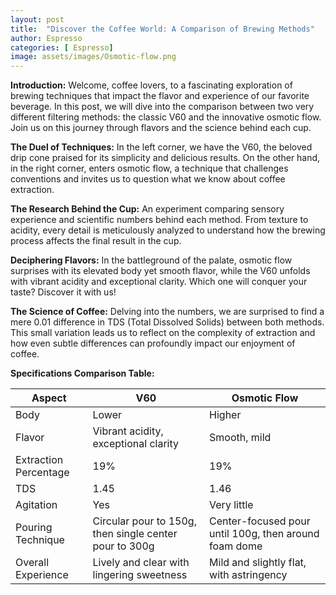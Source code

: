 ```yaml
---
layout: post
title:  "Discover the Coffee World: A Comparison of Brewing Methods"
author: Espresso
categories: [ Espresso]
image: assets/images/Osmotic-flow.png
---
```


**Introduction:**
Welcome, coffee lovers, to a fascinating exploration of brewing techniques that impact the flavor and experience of our favorite beverage. In this post, we will dive into the comparison between two very different filtering methods: the classic V60 and the innovative osmotic flow. Join us on this journey through flavors and the science behind each cup.

**The Duel of Techniques:**
In the left corner, we have the V60, the beloved drip cone praised for its simplicity and delicious results. On the other hand, in the right corner, enters osmotic flow, a technique that challenges conventions and invites us to question what we know about coffee extraction.

**The Research Behind the Cup:**
An experiment comparing sensory experience and scientific numbers behind each method. From texture to acidity, every detail is meticulously analyzed to understand how the brewing process affects the final result in the cup.

**Deciphering Flavors:**
In the battleground of the palate, osmotic flow surprises with its elevated body yet smooth flavor, while the V60 unfolds with vibrant acidity and exceptional clarity. Which one will conquer your taste? Discover it with us!

**The Science of Coffee:**
Delving into the numbers, we are surprised to find a mere 0.01 difference in TDS (Total Dissolved Solids) between both methods. This small variation leads us to reflect on the complexity of extraction and how even subtle differences can profoundly impact our enjoyment of coffee.

**Specifications Comparison Table:**

| Aspect                  | V60                     | Osmotic Flow            |
|-------------------------|-------------------------|-------------------------|
| Body                    | Lower                   | Higher                  |
| Flavor                  | Vibrant acidity, exceptional clarity | Smooth, mild           |
| Extraction Percentage   | 19%                     | 19%                     |
| TDS                     | 1.45                    | 1.46                    |
| Agitation               | Yes                     | Very little             |
| Pouring Technique       | Circular pour to 150g, then single center pour to 300g | Center-focused pour until 100g, then around foam dome  |
| Overall Experience      | Lively and clear with lingering sweetness | Mild and slightly flat, with astringency |

